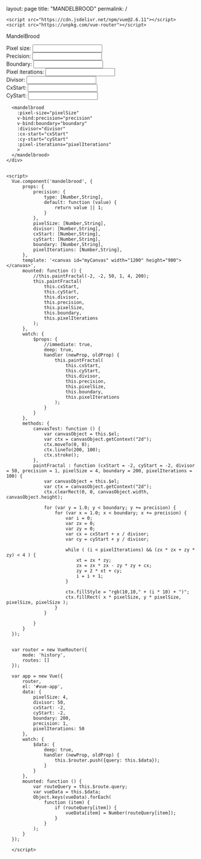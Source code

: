 layout: page
title: "MANDELBROOD"
permalink: /

<html>
  <head>
    <link rel="stylesheet" href="https://stackpath.bootstrapcdn.com/bootstrap/4.4.1/css/bootstrap.min.css" integrity="sha384-Vkoo8x4CGsO3+Hhxv8T/Q5PaXtkKtu6ug5TOeNV6gBiFeWPGFN9MuhOf23Q9Ifjh" crossorigin="anonymous">
    <style>
      label {
          display: block;
      }
    </style>

    <script src="https://cdn.jsdelivr.net/npm/vue@2.6.11"></script>
    <script src="https://unpkg.com/vue-router"></script>
  </head>
  <body>
    <div id="vue-app">
      <p>MandelBrood</p>
      <label>Pixel size: <input step="1" type="number" v-model.number="pixelSize"></label>
      <label>Precision: <input step="0.2" type="number" v-model.number="precision"></label>
      <label>Boundary: <input step="100" type="number" v-model.number="boundary"></label>
      <label>Pixel iterations: <input step="2" type="number" v-model.number="pixelIterations"></label>
      <label>Divisor: <input step="10" type="number" v-model.number="divisor"></label>
      <label>CxStart: <input step="0.2" type="number" v-model.number="cxStart"></label>
      <label>CyStart: <input step="0.2" type="number" v-model.number="cyStart"></label>
      
      <mandelbrood
        :pixel-size="pixelSize"
        v-bind:precision="precision"
        v-bind:boundary="boundary"
        :divisor="divisor"
        :cx-start="cxStart"
        :cy-start="cyStart"
        :pixel-iterations="pixelIterations"
        >
      </mandelbrood>
    </div>


    <script>
      Vue.component('mandelbrood', {
          props: {
              precision: {
                  type: [Number,String],
                  default: function (value) {
                      return value || 1;
                  }
              },
              pixelSize: [Number,String],
              divisor: [Number,String],
              cxStart: [Number,String],
              cyStart: [Number,String],
              boundary: [Number,String],
              pixelIterations: [Number,String],
          },
          template: '<canvas id="myCanvas" width="1200" height="900"></canvas>',
          mounted: function () {
              //this.paintFractal(-2, -2, 50, 1, 4, 200);
              this.paintFractal(
                  this.cxStart,
                  this.cyStart,
                  this.divisor,
                  this.precision,
                  this.pixelSize,
                  this.boundary,
                  this.pixelIterations
              );
          },
          watch: {
              $props: {
                  //immediate: true,
                  deep: true,
                  handler (newProp, oldProp) {
                      this.paintFractal(
                          this.cxStart,
                          this.cyStart,
                          this.divisor,
                          this.precision,
                          this.pixelSize,
                          this.boundary,
                          this.pixelIterations
                      );
                  }
              }
          },
          methods: {
              canvasTest: function () {
                  var canvasObject = this.$el;
                  var ctx = canvasObject.getContext("2d");
                  ctx.moveTo(0, 0);
                  ctx.lineTo(200, 100);
                  ctx.stroke();
              },
              paintFractal : function (cxStart = -2, cyStart = -2, divisor = 50, precision = 1, pixelSize = 4, boundary = 200, pixelIterations = 100) {
                  var canvasObject = this.$el;
                  var ctx = canvasObject.getContext("2d");
                  ctx.clearRect(0, 0, canvasObject.width, canvasObject.height);
                  
                  for (var y = 1.0; y < boundary; y += precision) {
                      for (var x = 1.0; x < boundary; x += precision) {
                          var i = 0;
                          var zx = 0;
                          var zy = 0;
                          var cx = cxStart + x / divisor;
                          var cy = cyStart + y / divisor;
                                                    
                          while ( (i < pixelIterations) && (zx * zx + zy * zy) < 4 ) {
                              xt = zx * zy;
                              zx = zx * zx - zy * zy + cx;
                              zy = 2 * xt + cy;
                              i = i + 1;
                          }

                          ctx.fillStyle = "rgb(10,10," + (i * 10) + ")";
                          ctx.fillRect( x * pixelSize, y * pixelSize, pixelSize, pixelSize );
                      }
                  }

              }
          }
      });

   
      var router = new VueRouter({
          mode: 'history',
          routes: []
      });
      
      var app = new Vue({
          router,
          el: '#vue-app',
          data: {
              pixelSize: 4,
              divisor: 50,
              cxStart: -2,
              cyStart: -2,
              boundary: 200,
              precision: 1,
              pixelIterations: 50
          },
          watch: {
              $data: {
                  deep: true,
                  handler (newProp, oldProp) {
                      this.$router.push({query: this.$data});
                  }
              }
          },
          mounted: function () {
              var routeQuery = this.$route.query;
              var vueData = this.$data;
              Object.keys(vueData).forEach(
                  function (item) {
                      if (routeQuery[item]) {
                          vueData[item] = Number(routeQuery[item]);
                      }
                  }
              );
          }
      });
      
      </script>

  </body>
</html>
